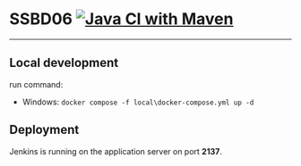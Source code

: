 # SSBD06 [![Java CI with Maven](https://github.com/WiktorPawlak/waterly/actions/workflows/maven.yml/badge.svg?branch=openshift)](https://github.com/WiktorPawlak/waterly/actions/workflows/maven.yml)

---

## Local development

run command:

- Windows: ```docker compose -f local\docker-compose.yml up -d```

## Deployment

Jenkins is running on the application server on port **2137**.
